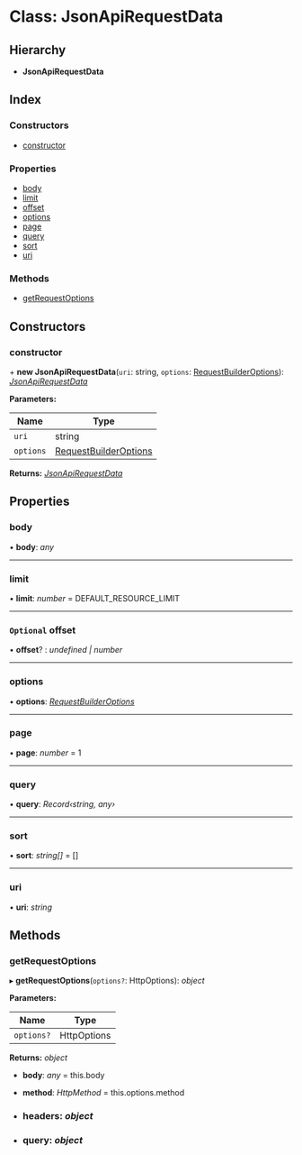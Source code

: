 # Class: JsonApiRequestData

## Hierarchy

* **JsonApiRequestData**

## Index

### Constructors

* [constructor](jsonapirequestdata.md#constructor)

### Properties

* [body](jsonapirequestdata.md#body)
* [limit](jsonapirequestdata.md#limit)
* [offset](jsonapirequestdata.md#optional-offset)
* [options](jsonapirequestdata.md#options)
* [page](jsonapirequestdata.md#page)
* [query](jsonapirequestdata.md#query)
* [sort](jsonapirequestdata.md#sort)
* [uri](jsonapirequestdata.md#uri)

### Methods

* [getRequestOptions](jsonapirequestdata.md#getrequestoptions)

## Constructors

###  constructor

\+ **new JsonApiRequestData**(`uri`: string, `options`: [RequestBuilderOptions](../interfaces/requestbuilderoptions.md)): *[JsonApiRequestData](jsonapirequestdata.md)*

**Parameters:**

Name | Type |
------ | ------ |
`uri` | string |
`options` | [RequestBuilderOptions](../interfaces/requestbuilderoptions.md) |

**Returns:** *[JsonApiRequestData](jsonapirequestdata.md)*

## Properties

###  body

• **body**: *any*

___

###  limit

• **limit**: *number* = DEFAULT_RESOURCE_LIMIT

___

### `Optional` offset

• **offset**? : *undefined | number*

___

###  options

• **options**: *[RequestBuilderOptions](../interfaces/requestbuilderoptions.md)*

___

###  page

• **page**: *number* = 1

___

###  query

• **query**: *Record‹string, any›*

___

###  sort

• **sort**: *string[]* = []

___

###  uri

• **uri**: *string*

## Methods

###  getRequestOptions

▸ **getRequestOptions**(`options?`: HttpOptions): *object*

**Parameters:**

Name | Type |
------ | ------ |
`options?` | HttpOptions |

**Returns:** *object*

* **body**: *any* = this.body

* **method**: *HttpMethod* = this.options.method

* ### **headers**: *object*

* ### **query**: *object*
